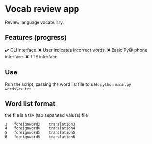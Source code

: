 # Vocab review app

Review language vocabulary.

## Features (progress)

:heavy_check_mark: CLI interface.
:x: User indicates incorrect words.
:x: Basic PyQt phone interface.
:x: TTS interface.

## Use
Run the script, passing the word list file to use:
`python main.py words\es.txt`

## Word list format
the file is a tsv (tab separated values) file
```
3	foreignword3	translation3
4	foreignword4	translation4
5	foreignword5	translation5
6	foreignword6	translation6
```
